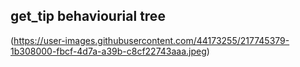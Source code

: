 ## get_tip behaviourial tree
(https://user-images.githubusercontent.com/44173255/217745379-1b308000-fbcf-4d7a-a39b-c8cf22743aaa.jpeg)

